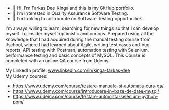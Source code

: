 - 👋 Hi, I’m Farkas Dee Kinga and this is my GitHub portfolio.
- 👀 I’m interested in Quality Assurance Software Testing.
- 💞️ I’m looking to collaborate on Software Testing opportunities.

I'm always willing to learn, searching for new things so that I can develop myself. I consider myself optimistic and curious.
Prepared using all the knowledge that I had acquired during the manual testing course from Itschool, where I had learned about Agile, writing test cases and bug reports, API testing with Postman, automation testing with Selenium, performance testing and basic concepts of MySQL.
This Course is completed with an online QA course from Udemy.

My LinkedIn profile: www.linkedin.com/in/kinga-farkas-dee <br/>
My Udemy courses:</br>
* https://www.udemy.com/course/testare-manuala-si-automata-curs-qa/ </br>
* https://www.udemy.com/course/introducere-in-baze-de-date-mysql/ </br>
* https://www.udemy.com/course/testare-automata-selenium-python-pom/ </br>

